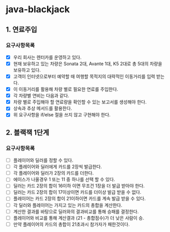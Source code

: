 # java-blackjack

## 1. 연료주입

### 요구사항목록

- [x] 우리 회사는 렌터카를 운영하고 있다.
- [x] 현재 보유하고 있는 차량은 Sonata 2대, Avante 1대, K5 2대로 총 5대의 차량을 보유하고 있다.
- [x] 고객이 인터넷으로부터 예약할 때 여행할 목적지의 대략적인 이동거리를 입력 받는다.
- [x] 이 이동거리를 활용해 차량 별로 필요한 연료를 주입한다.
- [x] 각 차량별 연비는 다음과 같다.
- [x] 차량 별로 주입해야 할 연료량을 확인할 수 있는 보고서를 생성해야 한다.
- [x] 상속과 추상 메서드를 활용한다.
- [x] 위 요구사항을 if/else 절을 쓰지 않고 구현해야 한다.

## 2. 블랙잭 1단계

### 요구사항목록

- [ ] 플레이어와 딜러를 정할 수 있다.
- [ ] 각 플레이어와 딜러에게 카드를 2장씩 발급한다.
- [ ] 각 플레이어와 딜러가 2장의 카드를 더한다.
- [ ] 에이스가 나올경우 1 또는 11 중 하나를 선택 할 수 있다.
- [ ] 딜러는 카드 2장의 합이 16이하 이면 무조건 1장을 더 발급 받아야 한다.
- [ ] 딜러는 카드 2장의 합이 17이상이면 카드를 더이상 발급 받을 수 없다.
- [ ] 플레이어는 카드 2장의 합이 21이하이면 카드를 계속 발급 받을 수 있다.
- [ ] 각 딜러와 플레이어는 가지고 있는 카드의 총합을 계산한다.
- [ ] 계산한 결과를 바탕으로 딜러와의 결과비교를 통해 승패를 결정한다.
- [ ] 플레이어와 비교를 통해 계산결과 (21 - 총합점수)가 더 낮은 사람이 승. 
- [ ] 만약 플레이어의 카드의 총합이 21초과시 참가자가 패한것이다.